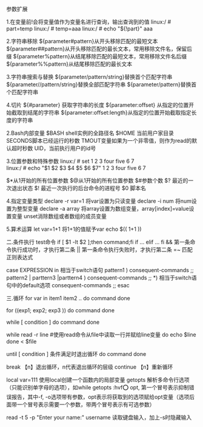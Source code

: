 参数扩展

1.在变量前!会将变量值作为变量名进行查询，输出查询到的值
linux:/ # part=temp
linux:/ # temp=aaa
linux:/ # echo "${!part}"
aaa

2.字符串移除
${parameter#pattern}从开头移除匹配的最短文本
${parameter##pattern}从开头移除匹配的最长文本，常用移除文件名，保留后缀
${parameter%pattern}从结尾移除匹配的最短文本，常用移除文件名后缀
${parameter%%pattern}从结尾移除匹配的最长文本

3.字符串搜索与替换
${parameter/pattern/string}替换首个匹配字符串
${parameter//pattern/string}替换全部匹配字符串
${parameter/pattern}替换首个匹配字符串

4.切片
${#parameter} 获取字符串的长度
${parameter:offset} 从指定的位置开始截取到结尾的字符串
${parameter:offset:length}从指定的位置开始截取指定长度的字符串

2.Bash内部变量
$BASH shell实例的全路径名
$HOME 当前用户家目录
SECONDS脚本已经运行的秒数
TMOUT变量如果为一个非零值，则作为read的默认超时秒数
UID，当前执行用户的id号

3.位置参数和特殊参数
linux:/ # set  1 2 3 four five 6 7  
linux:/ # echo "$1 $2 $3 $4 $5 $6 $7"
1 2 3 four five 6 7

$*从1开始的所有位置参数
$@从1开始的所有位置参数
$#参数个数
$? 最近的一次退出状态
$! 最近一次执行的后台命令的进程号
$0 脚本名

4.指定变量类型
declare -r var=1 将var设置为只读变量
declare -i num 将num设置为整型变量
declare -a array 将array设置为数组变量，array[index]=value设置变量
unset消除数组或者数组的成员变量

5.算术运算
let var=1+1 将1+1的值赋予var
echo $(( 1+1 ))

二.条件执行
test命令
if [ $1 -lt $2 ];then command;fi
if ... elif ... fi
&& 第一条命令执行成功时，才执行第二条
|| 第一条命令执行失败时，才执行第二条
=~ 匹配正则表达式

case EXPRESSION in  相当于switch语句
   pattern1 )
       consequent-commands
;;
   pattern2 | parttern3 |parttern4 )
       consequent-commands
;;
   *)  相当于switch语句中的default选项
        consequent-commands
;;
esac

三.循环
for var in item1 item2 ..
do
command
done

for ((exp1; exp2; exp3 ))
do
command
done

while [ condition ]
do
command
done

while read -r line  #使用read命令从file中读取一行并赋给line变量
do
echo $line 
done < $file

until [ condition ] 条件满足时退出循环
do
command
done

break 【n】退出循环，n代表退出循环的层级
continue 【n】重新循环


local var=111 使用local创建一个函数内的局部变量
getopts 解析多命令行选项（只能识别单字母的选项），如while getopts :hvf:o: opt, 第一个冒号表示抑制错误报告，其中-f, -o选项带有参数，opt表示将获取到的选项赋给opt变量（选项后面带一个冒号表示需要一个参数，带两个冒号表示有可选参数）

read -t 5 -p "Enter your name:" username 读取键盘输入，加上-s时隐藏输入
